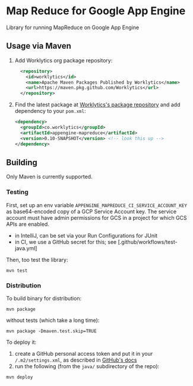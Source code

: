 # Map Reduce for Google App Engine

Library for running MapReduce on Google App Engine

## Usage via Maven

 1. Add Worklytics org package repository:
    ```xml
      <repository>
        <id>worklytics</id>
        <name>Apache Maven Packages Published by Worklytics</name>
        <url>https://maven.pkg.github.com/Worklytics</url>
      </repository>
    ```
 2. Find the latest package at [Worklytics's package repository](https://github.com/Worklytics/appengine-mapreduce/packages) and add dependency to
  your `pom.xml`:
    ```xml
    <dependency>
      <groupId>co.worklytics</groupId>
      <artifactId>appengine-mapreduce</artifactId>
      <version>0.10-SNAPSHOT</version> <!-- look this up --> 
    </dependency>
    ```


## Building

Only Maven is currently supported.

### Testing
First, set up an env variable `APPENGINE_MAPREDUCE_CI_SERVICE_ACCOUNT_KEY` as base64-encoded copy of a GCP Service
 Account key. The service account must have admin permissions for GCS in a project for which GCS APIs are enabled. 
   - in IntelliJ, can be set via your Run Configurations for JUnit
   - in CI, we use a GitHub secret for this; see [.github/workflows/test-java.yml]
 
Then, too test the library:
```shell script
mvn test
```
### Distribution

To build binary for distribution:
```shell script
mvn package
```
without tests (which take a long time):
```shell script
mvn package -Dmaven.test.skip=TRUE
```

To deploy it:

 1. create a GitHub personal access token and put it in your `/.m2/settings.xml`, as described in [GitHub's docs](https://help.github.com/en/github/managing-packages-with-github-package-registry/configuring-apache-maven-for-use-with-github-package-registry)
 2. run the following (from the `java/` subdirectory of the repo):
 ```shell script
mvn deploy
```
